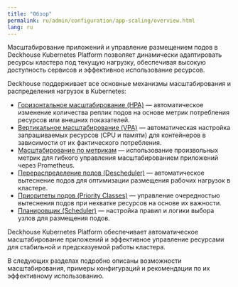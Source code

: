 ```yaml
---
title: "Обзор"
permalink: ru/admin/configuration/app-scaling/overview.html
lang: ru
---
```


Масштабирование приложений и управление размещением подов в Deckhouse Kubernetes Platform позволяет динамически адаптировать ресурсы кластера под текущую нагрузку, обеспечивая высокую доступность сервисов и эффективное использование ресурсов.

Deckhouse поддерживает все основные механизмы масштабирования и распределения нагрузок в Kubernetes:

- [Горизонтальное масштабирование (HPA)](./hpa.html) — автоматическое изменение количества реплик подов на основе метрик потребления ресурсов или внешних показателей.
- [Вертикальное масштабирование (VPA)](./vpa.html) — автоматическая настройка запрашиваемых ресурсов (CPU и памяти) для контейнеров в зависимости от их фактического потребления.
- [Масштабирование по метрикам](./scaling-by-metrics.html) — использование произвольных метрик для гибкого управления масштабированием приложений через Prometheus.
- [Перераспределение подов (Descheduler)](./pod-eviction/scheduler.html#перераспределение-подов) — автоматическое вытеснение подов для оптимизации размещения рабочих нагрузок в кластере.
- [Приоритеты подов (Priority Classes)](./pod-eviction/priority-classes.html) — управление очередностью вытеснения подов при нехватке ресурсов на основе их важности.
- [Планировщик (Scheduler)](./pod-eviction/scheduler.html) — настройка правил и логики выбора узлов для размещения подов.

Deckhouse Kubernetes Platform обеспечивает автоматическое масштабирование приложений и эффективное управление ресурсами для стабильной и предсказуемой работы кластера.

В следующих разделах подробно описаны возможности масштабирования, примеры конфигураций и рекомендации по их эффективному использованию.

